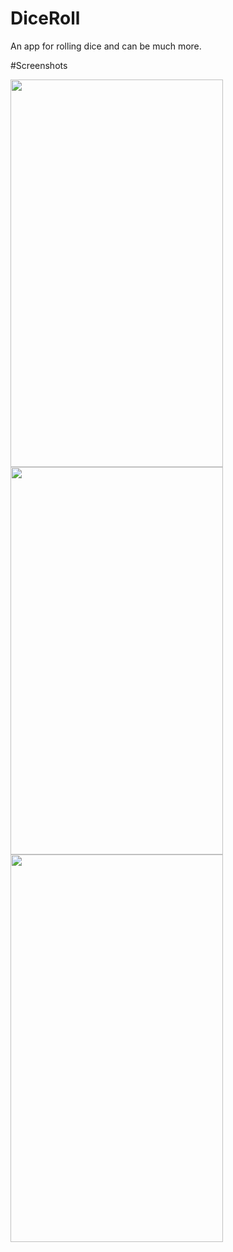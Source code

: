 # DiceRoll
An app for rolling dice and can be much more.

#Screenshots


<img src ="https://user-images.githubusercontent.com/57259880/163837206-606bde76-6e42-47fe-bbea-dc5c86a98317.png" width ="340" height ="620">


<img src ="https://user-images.githubusercontent.com/57259880/163837386-69a47da6-863a-4b2e-83eb-7a316f532871.png" width ="340" height ="620">


<img src ="https://user-images.githubusercontent.com/57259880/163837438-ce770b43-5cd1-418f-90b8-7e63054e51db.png" width ="340" height ="620">


